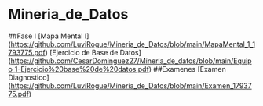 # Mineria_de_Datos
##Fase I
[Mapa Mental I] (https://github.com/LuviRogue/Mineria_de_Datos/blob/main/MapaMental_1_1793775.pdf)
[Ejercicio de  Base de Datos] (https://github.com/CesarDominguez27/Mineria_de_datos/blob/main/Equipo_1-Ejercicio%20base%20de%20datos.pdf)
##Examenes
[Examen Diagnostico] (https://github.com/LuviRogue/Mineria_de_Datos/blob/main/Examen_1793775.pdf)
